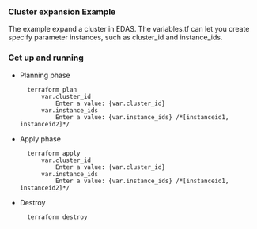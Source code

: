 ### Cluster expansion Example

The example expand a cluster in EDAS. The variables.tf can let you create specify parameter instances, such as cluster_id and instance_ids.

### Get up and running

* Planning phase

		terraform plan 
    		var.cluster_id
  				Enter a value: {var.cluster_id}  
	    	var.instance_ids
	    		Enter a value: {var.instance_ids} /*[instanceid1, instanceid2]*/
	  

* Apply phase

		terraform apply 
		    var.cluster_id
                Enter a value: {var.cluster_id}  
            var.instance_ids
                Enter a value: {var.instance_ids} /*[instanceid1, instanceid2]*/

* Destroy 

		terraform destroy